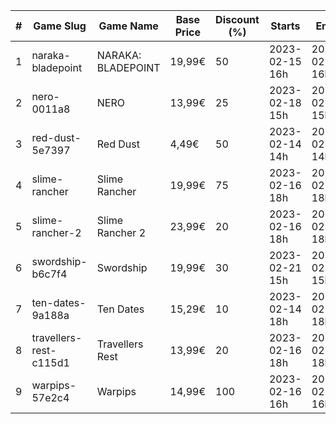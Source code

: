 |#|Game Slug|Game Name|Base Price|Discount (%)|Starts|Ends|
|---|---|---|---|---|---|---|
|1|naraka-bladepoint|NARAKA: BLADEPOINT|19,99€|50|2023-02-15 16h|2023-02-21 16h|
|2|nero-0011a8|NERO|13,99€|25|2023-02-18 15h|2023-02-25 15h|
|3|red-dust-5e7397|Red Dust|4,49€|50|2023-02-14 14h|2023-02-21 14h|
|4|slime-rancher|Slime Rancher|19,99€|75|2023-02-16 18h|2023-02-27 18h|
|5|slime-rancher-2|Slime Rancher 2|23,99€|20|2023-02-16 18h|2023-02-27 18h|
|6|swordship-b6c7f4|Swordship|19,99€|30|2023-02-21 15h|2023-02-28 15h|
|7|ten-dates-9a188a|Ten Dates|15,29€|10|2023-02-14 18h|2023-02-21 18h|
|8|travellers-rest-c115d1|Travellers Rest|13,99€|20|2023-02-16 18h|2023-02-27 18h|
|9|warpips-57e2c4|Warpips|14,99€|100|2023-02-16 16h|2023-02-23 16h|
